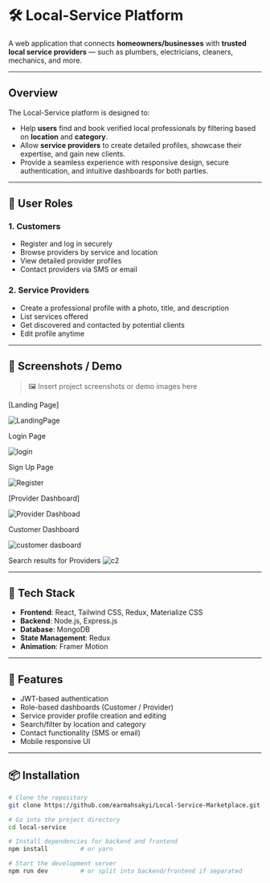 # 🛠️ Local-Service Platform

A web application that connects **homeowners/businesses** with **trusted local service providers** — such as plumbers, electricians, cleaners, mechanics, and more.

---

##  Overview

The Local-Service platform is designed to:

- Help **users** find and book verified local professionals by filtering based on **location** and **category**.
- Allow **service providers** to create detailed profiles, showcase their expertise, and gain new clients.
- Provide a seamless experience with responsive design, secure authentication, and intuitive dashboards for both parties.

---

## 👤 User Roles

### 1. Customers
- Register and log in securely
- Browse providers by service and location
- View detailed provider profiles
- Contact providers via SMS or email

### 2. Service Providers
- Create a professional profile with a photo, title, and description
- List services offered
- Get discovered and contacted by potential clients
- Edit profile anytime

---

## 📸 Screenshots / Demo

> 🖼️ Insert project screenshots or demo images here
> 
[Landing Page]

![LandingPage](https://github.com/user-attachments/assets/ae0cda87-ae62-45d6-b3f0-816632a9249c)

Login Page

![login](https://github.com/user-attachments/assets/55fddcb0-4319-4d3d-bce8-d21a86b5c811)

Sign Up Page


![Register](https://github.com/user-attachments/assets/266c9135-0500-46a2-8ceb-6e27733201c7)



[Provider Dashboard]


![Provider Dashboad](https://github.com/user-attachments/assets/35210667-01bd-4fdf-9b4e-a758e4cd039e)

Customer Dashboard

![customer dasboard](https://github.com/user-attachments/assets/82ec0ca9-db13-4a6f-9c4f-62f256ebda08)

Search results for Providers
![c2](https://github.com/user-attachments/assets/0f25b954-648d-4423-8e87-8ca0b3e74789)



---

## 🧱 Tech Stack

- **Frontend**: React, Tailwind CSS, Redux, Materialize CSS
- **Backend**: Node.js, Express.js
- **Database**: MongoDB
- **State Management**: Redux
- **Animation**: Framer Motion

---

## 🔐 Features

- JWT-based authentication
- Role-based dashboards (Customer / Provider)
- Service provider profile creation and editing
- Search/filter by location and category
- Contact functionality (SMS or email)
- Mobile responsive UI

---

## 📦 Installation

```bash
# Clone the repository
git clone https://github.com/earmahsakyi/Local-Service-Marketplace.git

# Go into the project directory
cd local-service

# Install dependencies for backend and frontend
npm install         # or yarn

# Start the development server
npm run dev         # or split into backend/frontend if separated
